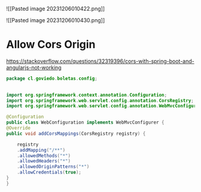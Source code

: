 ![[Pasted image 20231206010422.png]]


![[Pasted image 20231206010430.png]]

# Allow Cors Origin

https://stackoverflow.com/questions/32319396/cors-with-spring-boot-and-angularjs-not-working

```java
package cl.goviedo.boletas.config;

  
import org.springframework.context.annotation.Configuration;
import org.springframework.web.servlet.config.annotation.CorsRegistry;
import org.springframework.web.servlet.config.annotation.WebMvcConfigurer;

@Configuration
public class WebConfiguration implements WebMvcConfigurer {
@Override
public void addCorsMappings(CorsRegistry registry) {

	registry
	.addMapping("/**")
	.allowedMethods("*")
	.allowedHeaders("*")
	.allowedOriginPatterns("*")
	.allowCredentials(true);
}
}
```



